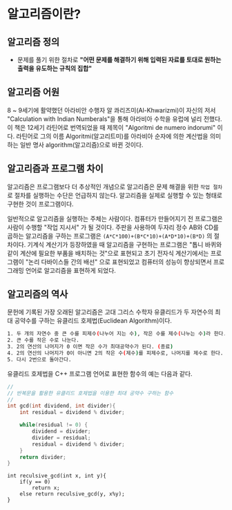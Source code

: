 # 알고리즘이란?

## 알고리즘 정의

* 문제를 풀기 위한 절차로 **"어떤 문제를 해결하기 위해 입력된 자료를 토대로 원하는 출력을 유도하는 규칙의 집합"**

## 알고리즘 어원

8 ~ 9세기에 활약했던 아라비안 수행자 알 콰리즈미(Al-Khwarizmi)이 자신의 저서 "Calculation with Indian Numberals"을 통해 아라비아 수학을 유럽에 널리 전했다. 
이 책은 12세기 라틴어로 번역되었을 때 제목이 "Algoritmi de numero indorumi" 이다. 
라틴어로 그의 이름 Algoritmi(알고리트미)를 아라비아 순자에 의한 계산법을 의미하는 일반 명사 algorithm(알고리즘)으로 바뀐 것이다.

## 알고리즘과 프로그램 차이

알고리즘은 프로그램보다 더 추상적인 개념으로 알고리즘은 문제 해결을 위한 ```작업 절차```로 절차를 실행하는 수단은 언급하지 않는다. 
알고리즘을 실제로 실행할 수 있는 형태로 구현한 것이 프로그램이다. 

일반적으로 알고리즘을 실행하는 주체는 사람이다. 
컴퓨터가 만들어지기 전 프로그램은 사람이 수행할 "작업 지시서" 가 될 것이다. 
주판을 사용하여 두자리 정수 AB와 CD를 곱하는 알고리즘을 구하는 프로그램은 ```(A*C*100)+(B*C*10)+(A*D*10)+(B*D)``` 의 절차이다.
기계식 계산기가 등장하였을 때 알고리즘을 구현하는 프로그램은 "톱니 바퀴와 같이 계산에 필요한 부품을 배치하는 것"으로 표현되고 
초기 전자식 계산기에서는 프로그램이 "논리 다바이스들 간의 배선" 으로 표현되었고
컴퓨터의 성능이 향상되면서 프로그래밍 언어로 알고리즘을 표현하게 되었다.

## 알고리즘의 역사

문헌에 기록된 가장 오래된 알고리즘은 고대 그리스 수학자 유클리드가 두 자연수의 최대 공약수를 구하는 유클리드 호제법(Euclidean Algorithm)이다.

```bash
1. 두 개의 자연수 중 큰 수를 피제수(나누어 지는 수), 작은 수를 제수(나누는 수)라 한다.
2. 큰 수를 작은 수로 나눈다. 
3. 2의 연산의 나머지가 0 이면 작은 수가 최대공약수가 된다. (종료)
4. 2의 연산의 나머지가 0이 아니면 2의 작은 수(제수)를 피제수로, 나머지를 제수로 한다.
5. 다시 2번으로 돌아간다.
```

유클리드 호제법을 C++ 프로그램 언어로 표현한 함수의 예는 다음과 같다.
```c++
//
// 반복문을 활용한 유클리드 호제법을 이용한 최대 공약수 구하는 함수 
//
int gcd(int dividend, int divider){
	int residual = dividend % divider;

	while(residual != 0) {
		dividend = divider;
		divider = residual;
		residual = dividend % divider;
	}
	return divider;
}
````

```c+
int reculsive_gcd(int x, int y){
	if(y == 0)
		return x;
	else return reculsive_gcd(y, x%y);
}
```


